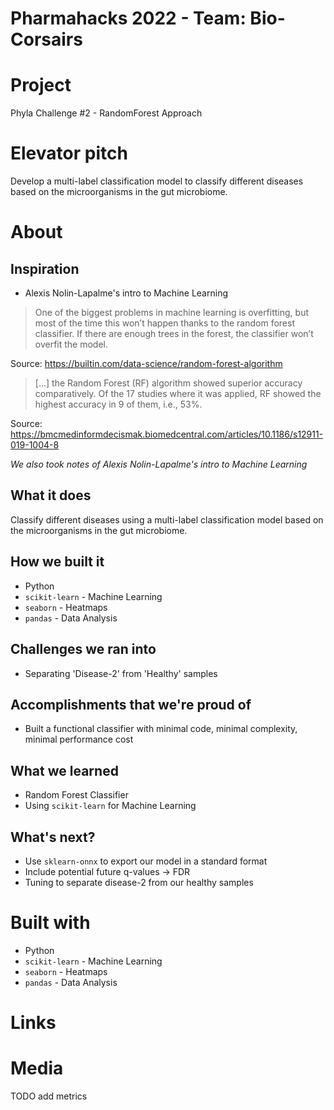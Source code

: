 # Pharmahacks 2022 - Team: Bio-Corsairs

# Project

Phyla Challenge #2 - RandomForest Approach

# Elevator pitch

Develop a multi-label classification model to classify different diseases based on the
microorganisms in the gut microbiome.

# About

## Inspiration

- Alexis Nolin-Lapalme's intro to Machine Learning

> One of the biggest problems in machine learning is overfitting, but most of the time this won’t happen thanks to the random forest classifier. If there are enough trees in the forest, the classifier won’t overfit the model.

Source: https://builtin.com/data-science/random-forest-algorithm

>[...] the Random Forest (RF) algorithm showed superior accuracy comparatively. Of the 17 studies where it was applied, RF showed the highest accuracy in 9 of them, i.e., 53%.

Source: https://bmcmedinformdecismak.biomedcentral.com/articles/10.1186/s12911-019-1004-8

*We also took notes of Alexis Nolin-Lapalme's intro to Machine Learning*

## What it does

Classify different diseases using a multi-label classification model based on the microorganisms in the gut microbiome.

## How we built it

- Python
- `scikit-learn` - Machine Learning
- `seaborn` - Heatmaps
- `pandas` - Data Analysis

## Challenges we ran into

- Separating 'Disease-2' from 'Healthy' samples

## Accomplishments that we're proud of

- Built a functional classifier with minimal code, minimal complexity, minimal performance cost

## What we learned

- Random Forest Classifier
- Using `scikit-learn` for Machine Learning

## What's next?

- Use `sklearn-onnx` to export our model in a standard format
- Include potential future q-values -> FDR
- Tuning to separate disease-2 from our healthy samples

# Built with

- Python
- `scikit-learn` - Machine Learning
- `seaborn` - Heatmaps
- `pandas` - Data Analysis

# Links

# Media

TODO add metrics